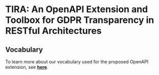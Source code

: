 # TIRA: An OpenAPI Extension and Toolbox for GDPR Transparency in RESTful Architectures 

## Vocabulary
To learn more about our vocabulary used for the proposed OpenAPI extension, see **[here](docs/VOCABULARY.md)**.
